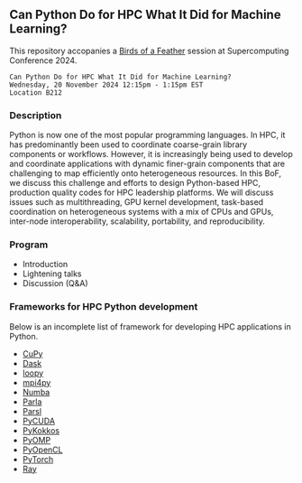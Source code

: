 ## Can Python Do for HPC What It Did for Machine Learning?

This repository accopanies a [Birds of a
Feather](https://sc24.conference-program.com/presentation/?id=bof213&sess=sess633)
session at Supercomputing Conference 2024.

```
Can Python Do for HPC What It Did for Machine Learning?
Wednesday, 20 November 2024 12:15pm - 1:15pm EST
Location B212
```

### Description

Python is now one of the most popular programming languages. In HPC,
it has predominantly been used to coordinate coarse-grain library
components or workflows. However, it is increasingly being used to
develop and coordinate applications with dynamic finer-grain
components that are challenging to map efficiently onto heterogeneous
resources. In this BoF, we discuss this challenge and efforts to
design Python-based HPC, production quality codes for HPC leadership
platforms. We will discuss issues such as multithreading, GPU kernel
development, task-based coordination on heterogeneous systems with a
mix of CPUs and GPUs, inter-node interoperability, scalability,
portability, and reproducibility.


### Program

* Introduction
* Lightening talks
* Discussion (Q&A)


### Frameworks for HPC Python development

Below is an incomplete list of framework for developing HPC
applications in Python.

* [CuPy](https://cupy.dev)
* [Dask](https://www.dask.org)
* [loopy](https://documen.tician.de/loopy)
* [mpi4py](https://mpi4py.readthedocs.io)
* [Numba](https://numba.pydata.org)
* [Parla](https://github.com/ut-parla/Parla.py)
* [Parsl](https://parsl-project.org)
* [PyCUDA](https://documen.tician.de/pycuda)
* [PyKokkos](https://github.com/kokkos/pykokkos)
* [PyOMP](https://github.com/Python-for-HPC/PyOMP)
* [PyOpenCL](https://developer.nvidia.com/pyopencl)
* [PyTorch](https://pytorch.org)
* [Ray](https://www.ray.io)
